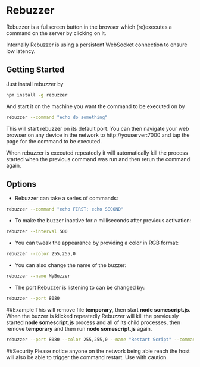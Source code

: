 # Rebuzzer

Rebuzzer is a fullscreen button in the browser which (re)executes a command on the server by clicking on it.

Internally Rebuzzer is using a persistent WebSocket connection to ensure low latency.

## Getting Started

Just install rebuzzer by
```bash
npm install -g rebuzzer
```
And start it on the machine you want the command to be executed on by
```bash
rebuzzer --command "echo do something"
```

This will start rebuzzer on its default port. You can then navigate your web browser on any device in the network to http://youserver:7000 and tap the page for the command to be executed.

When rebuzzer is executed repeatedly it will automatically kill the process started when the previous command was run and then rerun the command again.

## Options

* Rebuzzer can take a series of commands:
```bash
rebuzzer --command "echo FIRST; echo SECOND"
```

* To make the buzzer inactive for *n* milliseconds after previous activation:
```bash
rebuzzer --interval 500
```

* You can tweak the appearance by providing a color in RGB format:
```bash
rebuzzer --color 255,255,0
```

* You can also change the name of the buzzer:
```bash
rebuzzer --name MyBuzzer
```

* The port Rebuzzer is listening to can be changed by:
```bash
rebuzzer --port 8080
```

##Example
This will remove file **temporary**, then start **node somescript.js**. When the buzzer is klicked repeatedly Rebuzzer will kill the previously started **node somescript.js** process and all of its child processes, then remove **temporary** and then run **node somescript.js** again.
```bash
rebuzzer --port 8080 --color 255,255,0 --name "Restart Script" --command "rm -rf temporary; node somescript.js"
```

##Security
Please notice anyone on the network being able reach the host will also be able to trigger the command restart. Use with caution.